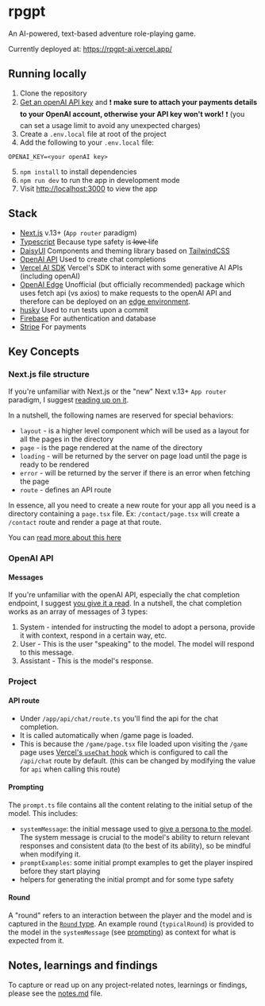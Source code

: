 # rpgpt

An AI-powered, text-based adventure role-playing game.

Currently deployed at: https://rpgpt-ai.vercel.app/

## Running locally

1. Clone the repository
2. [Get an openAI API key](https://platform.openai.com/account/api-keys) and ❗️ **make sure to attach your payments details to your OpenAI account, otherwise your API key won't work!** ❗️ (you can set a usage limit to avoid any unexpected charges)
3. Create a `.env.local` file at root of the project
4. Add the following to your `.env.local` file:
```
OPENAI_KEY=<your openAI key>
```
5. `npm install` to install dependencies
6. `npm run dev` to run the app in development mode
7. Visit [http://localhost:3000](http://localhost:3000) to view the app

## Stack

- [Next.js](https://nextjs.org/) v.13+ (`App router` paradigm)
- [Typescript](https://www.typescriptlang.org/) Because type safety is l̶o̶v̶e̶ life
- [DaisyUI](https://daisyui.com/) Components and theming library based on [TailwindCSS](https://tailwindcss.com/)
- [OpenAI API](https://platform.openai.com/docs/api-reference) Used to create chat completions
- [Vercel AI SDK](https://github.com/vercel-labs/ai) Vercel's SDK to interact with some generative AI APIs (including openAI)
- [OpenAI Edge](https://github.com/dan-kwiat/openai-edge) Unofficial (but officially recommended) package which uses fetch api (vs axios) to make requests to the openAI API and therefore can be deployed on an [edge environment](https://vercel.com/docs/concepts/edge-network/overview).
- [husky](https://typicode.github.io/husky/) Used to run tests upon a commit
- [Firebase](https://firebase.google.com/) For authentication and database
- [Stripe](https://stripe.com/) For payments

## Key Concepts

### Next.js file structure

If you're unfamiliar with Next.js or the "new" Next v.13+ `App router` paradigm, I suggest [reading up on it](https://nextjs.org/docs/getting-started/project-structure).

In a nutshell, the following names are reserved for special behaviors:

- `layout` - is a higher level component which will be used as a layout for all the pages in the directory
- `page` - is the page rendered at the name of the directory
- `loading` - will be returned by the server on page load until the page is ready to be rendered
- `error` - will be returned by the server if there is an error when fetching the page
- `route` - defines an API route

In essence, all you need to create a new route for your app all you need is a directory containing a `page.tsx` file. Ex: `/contact/page.tsx` will create a `/contact` route and render a page at that route.

You can [read more about this here](https://nextjs.org/docs/getting-started/project-structure#app-routing-conventions)

### OpenAI API

#### **Messages**

If you're unfamiliar with the openAI API, especially the chat completion endpoint, I suggest [you give it a read](https://platform.openai.com/docs/api-reference/chat/create). In a nutshell, the chat completion works as an array of messages of 3 types:

1. System - intended for instructing the model to adopt a persona, provide it with context, respond in a certain way, etc.
2. User - This is the user "speaking" to the model. The model will respond to this message.
3. Assistant - This is the model's response.

### Project

#### **API route**

- Under `/app/api/chat/route.ts` you'll find the api for the chat completion.
- It is called automatically when /game page is loaded.
- This is because the `/game/page.tsx` file loaded upon visiting the `/game` page uses [Vercel's `useChat` hook](https://github.com/vercel-labs/ai) which is configured to call the `/api/chat` route by default. (this can be changed by modifying the value for `api` when calling this route)

#### **Prompting**

The `prompt.ts` file contains all the content relating to the initial setup of the model. This includes:

- `systemMessage`: the initial message used to [give a persona to the model](https://platform.openai.com/docs/guides/gpt-best-practices/tactic-ask-the-model-to-adopt-a-persona). The system message is crucial to the model's ability to return relevant responses and consistent data (to the best of its ability), so be mindful when modifying it.
- `promptExamples`: some initial prompt examples to get the player inspired before they start playing
- helpers for generating the initial prompt and for some type safety

#### **Round**

A "round" refers to an interaction between the player and the model and is captured in the [`Round` type](./app/components/Round.tsx). An example round (`typicalRound`) is provided to the model in the `systemMessage` (see [prompting](#prompting)) as context for what is expected from it.

## Notes, learnings and findings

To capture or read up on any project-related notes, learnings or findings, please see the [notes.md](./notes.md) file.
